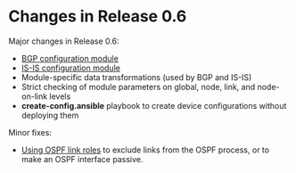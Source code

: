 # Changes in Release 0.6

Major changes in Release 0.6:

* [BGP configuration module](../module/bgp.md)
* [IS-IS configuration module](../module/isis.md)
* Module-specific data transformations (used by BGP and IS-IS)
* Strict checking of module parameters on global, node, link, and node-on-link levels
* **create-config.ansible** playbook to create device configurations without deploying them

Minor fixes:

* [Using OSPF link roles](../module/ospf.html#using-link-roles) to exclude links from the OSPF process, or to make an OSPF interface passive.
